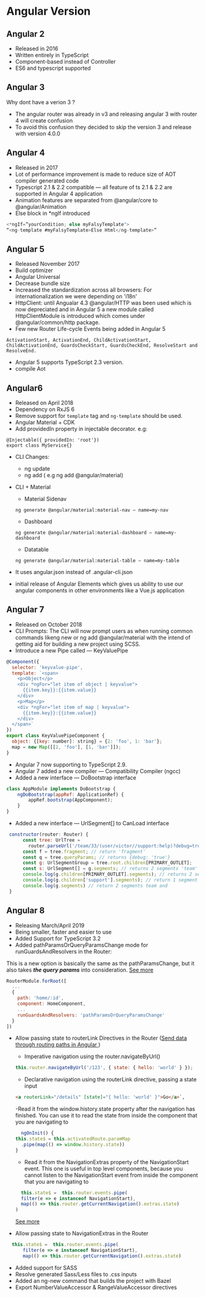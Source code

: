 # Angular Version
## Angular 2

* Released in 2016
* Written entirely in TypeScript
* Component-based instead of Controller
* ES6 and typescript supported


## Angular 3
Why dont have a verion 3 ?
* The angular router was already in v3 and releasing angular 3 with router 4 will create confusion
* To avoid this confusion they decided to skip the version 3 and release with version 4.0.0

##  Angular 4
* Released in 2017
* Lot of performance improvement is made to reduce size of AOT compiler generated code
* Typescript 2.1 & 2.2 compatible — all feature of ts 2.1 & 2.2 are supported in Angular 4 application
* Animation features are separated from @angular/core to @angular/Animation
* Else block in *ngIf introduced

```js
<*ngIf=”yourCondition; else myFalsyTemplate">
“<ng-template #myFalsyTemplate>Else Html</ng-template>”
```

## Angular 5
* Released November 2017
* Build optimizer
* Angular Universal
* Decrease bundle size
* Increased the standardization across all browsers: For internationalization we were depending on 'i18n'
* HttpClient: until Angualar 4.3 @angular/HTTP was been used which is now depreciated and in Angular 5 a new module called HttpClientModule is introduced which comes under @angular/common/http package.
* Few new Router Life-cycle Events being added in Angular 5
```
ActivationStart, ActivationEnd, ChildActivationStart, ChildActivationEnd, GuardsCheckStart, GuardsCheckEnd, ResolveStart and ResolveEnd.
```
* Angular 5 supports TypeScript 2.3 version.
* compile Aot

## Angular6
* Released on April 2018
* Dependency on RxJS 6
* Remove support for  `template` tag and `ng-template` should be used.
* Angular Material + CDK
* Add providedIn property in injectable decorator. e.g:

```Angular
@Injectable({ providedIn: 'root'})
export class MyService{}
```
* CLI Changes:
  * ng update
  * ng add ( e.g ng add @angular/material)

* CLI + Material
  * Material Sidenav

  ```
  ng generate @angular/material:material-nav — name=my-nav
  ```
  * Dashboard

  ```
  ng generate @angular/material:material-dashboard — name=my-dashboard
  ```

  * Datatable

  ```
  ng generate @angular/material:material-table — name=my-table
  ```

* It uses angular.json instead of .angular-cli.json
* initial release of Angular Elements which gives us ability to use our angular components in other environments like a Vue.js application

## Angular 7

* Released on October 2018
* CLI Prompts: The CLI will now prompt users as when running common commands likeng new or ng add @angular/material with the intend of getting aid for building a new project using SCSS.
* Introduce a new Pipe called — KeyValuePipe
```js
@Component({
  selector: 'keyvalue-pipe',
  template: `<span>
    <p>Object</p>
    <div *ngFor="let item of object | keyvalue">
      {{item.key}}:{{item.value}}
    </div>
    <p>Map</p>
    <div *ngFor="let item of map | keyvalue">
      {{item.key}}:{{item.value}}
    </div>
  </span>`
})
export class KeyValuePipeComponent {
  object: {[key: number]: string} = {2: 'foo', 1: 'bar'};
  map = new Map([[2, 'foo'], [1, 'bar']]);
}
```
* Angular 7 now supporting to TypeScript 2.9.
* Angular 7 added a new compiler — Compatibility Compiler (ngcc)
* Added a new interface — DoBootstrap interface

```js
class AppModule implements DoBootstrap {
    ngDoBootstrap(appRef: ApplicationRef) {
        appRef.bootstrap(AppComponent);
    }
}
```

* Added a new interface — UrlSegment[] to CanLoad interface

```js
 constructor(router: Router) {
      const tree: UrlTree =
        router.parseUrl('/team/33/(user/victor//support:help)?debug=true#fragment');
      const f = tree.fragment; // return 'fragment'
      const q = tree.queryParams; // returns {debug: 'true'}
      const g: UrlSegmentGroup = tree.root.children[PRIMARY_OUTLET];
      const s: UrlSegment[] = g.segments; // returns 2 segments 'team' and '33'
      console.log(g.children[PRIMARY_OUTLET].segments); // returns 2 segments 'user' and 'victor'
      console.log(g.children['support'].segments); // return 1 segment 'help'
      console.log(g.segments) // return 2 segments team and
 }
```


## Angular 8
* Releasing March/April 2019
* Being smaller, faster and easier to use
* Added Support for TypeScript 3.2
* Added pathParamsOrQueryParamsChange mode for runGuardsAndResolvers in the Router:

This is a new option is basically the same as the pathParamsChange, but it also takes ***the query params*** into consideration.
[See more](https://juristr.com/blog/2019/01/Explore-Angular-Routers-runGuardsAndResolvers/)
```js
RouterModule.forRoot([
  ...
  {
    path: 'home/:id',
    component: HomeComponent,
    ...
    runGuardsAndResolvers: 'pathParamsOrQueryParamsChange'
  }
])
```


* Allow passing state to routerLink Directives in the Router ([Send data through routing paths in Angular
](https://stackoverflow.com/a/44865817/11270840))
    - Imperative navigation using the router.navigateByUrl()
    ```js
    this.router.navigateByUrl('/123', { state: { hello: 'world' } });
    ```
    - Declarative navigation using the routerLink directive, passing a state input
    ```html
    <a routerLink="/details" [state]="{ hello: 'world' }">Go</a>`,
    ```
    -Read it from the window.history.state property after the navigation has finished. You can use it to read the state from inside the component that you are navigating to
    ```js
      ngOnInit() {
    this.state$ = this.activatedRoute.paramMap
      .pipe(map(() => window.history.state))
  }
  ```

    - Read it from the NavigationExtras property of the NavigationStart event. This one is useful in top level components, because you cannot listen to the NavigationStart event from inside the component that you are navigating to
    ```js
      this.state$ =  this.router.events.pipe(
      filter(e => e instanceof NavigationStart),
      map(() => this.router.getCurrentNavigation().extras.state)
    )
    ```
    [See more]( https://netbasal.com/set-state-object-when-navigating-in-angular-7-2-b87c5b977bb)
* Allow passing state to NavigationExtras in the Router
```js
  this.state$ =  this.router.events.pipe(
      filter(e => e instanceof NavigationStart),
      map(() => this.router.getCurrentNavigation().extras.state)
```
* Added support for SASS
* Resolve generated Sass/Less files to .css inputs
* Added an ng-new command that builds the project with Bazel
* Export NumberValueAccessor & RangeValueAccessor directives